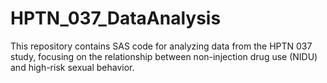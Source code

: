 # HPTN_037_DataAnalysis
This repository contains SAS code for analyzing data from the HPTN 037 study, focusing on the relationship between non-injection drug use (NIDU) and high-risk sexual behavior.
